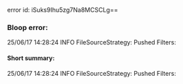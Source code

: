 error id: iSuks9Ihu5zg7Na8MCSCLg==
### Bloop error:

25/06/17 14:28:24 INFO FileSourceStrategy: Pushed Filters:
#### Short summary: 

25/06/17 14:28:24 INFO FileSourceStrategy: Pushed Filters: